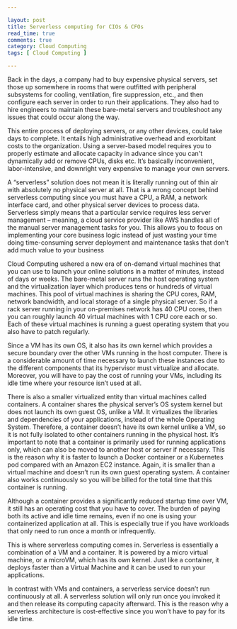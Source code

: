 ```yaml
---

layout: post
title: Serverless computing for CIOs & CFOs
read_time: true
comments: true
category: Cloud Computing
tags: [ Cloud Computing ]

---
```

 
Back in the days, a company had to buy expensive physical servers, set those up somewhere in rooms that were outfitted with peripheral subsystems for cooling, ventilation, fire suppression, etc., and then configure each server in order to run their applications. They also had to hire engineers to maintain these bare-metal servers and troubleshoot any issues that could occur along the way.
 
This entire process of deploying servers, or any other devices, could take days to complete. It entails high administrative overhead and exorbitant costs to the organization. Using a server-based model requires you to properly estimate and allocate capacity in advance since you can't dynamically add or remove CPUs, disks etc. It’s basically inconvenient, labor-intensive, and downright very expensive to manage your own servers.
 
A “serverless” solution does not mean it is literally running out of thin air with absolutely no physical server at all. That is a wrong concept behind serverless computing since you must have a CPU, a RAM, a network interface card, and other physical server devices to process data. Serverless simply means that a particular service requires less server management – meaning, a cloud service provider like AWS handles all of the manual server management tasks for you. This allows you to focus on implementing your core business logic instead of just wasting your time doing time-consuming server deployment and maintenance tasks that don’t add much value to your business

Cloud Computing ushered a new era of on-demand virtual machines that you can use to launch your online solutions in a matter of minutes, instead of days or weeks. The bare-metal server runs the host operating system and the virtualization layer which produces tens or hundreds of virtual machines. This pool of virtual machines is sharing the CPU cores, RAM, network bandwidth, and local storage of a single physical server. So if a rack server running in your on-premises network has 40 CPU cores, then you can roughly launch 40 virtual machines with 1 CPU core each or so. Each of these virtual machines is running a guest operating system that you also have to patch regularly.

Since a VM has its own OS, it also has its own kernel which provides a secure boundary over the other VMs running in the host computer. There is a considerable amount of time necessary to launch these instances due to the different components that its hypervisor must virtualize and allocate. Moreover, you will have to pay the cost of running your VMs, including its idle time where your resource isn’t used at all.
 
There is also a smaller virtualized entity than virtual machines called containers. A container shares the physical server’s OS system kernel but does not launch its own guest OS, unlike a VM. It virtualizes the libraries and dependencies of your applications, instead of the whole Operating System. Therefore, a container doesn’t have its own kernel unlike a VM, so it is not fully isolated to other containers running in the physical host. It’s important to note that a container is primarily used for running applications only, which can also be moved to another host or server if necessary. This is the reason why it is faster to launch a Docker container or a Kubernetes pod compared with an Amazon EC2 instance. Again, it is smaller than a virtual machine and doesn’t run its own guest operating system. A container also works continuously so you will be billed for the total time that this container is running.

Although a container provides a significantly reduced startup time over VM, it still has an operating cost that you have to cover. The burden of paying both its active and idle time remains, even if no one is using your containerized application at all. This is especially true if you have workloads that only need to run once a month or infrequently.

This is where serverless computing comes in. Serverless is essentially a combination of a VM and a container. It is powered by a micro virtual machine, or a microVM, which has its own kernel. Just like a container, it deploys faster than a Virtual Machine and it can be used to run your applications.

In contrast with VMs and containers, a serverless service doesn’t run continuously at all. A serverless solution will only run once you invoked it and then release its computing capacity afterward. This is the reason why a serverless architecture is cost-effective since you won’t have to pay for its idle time.

